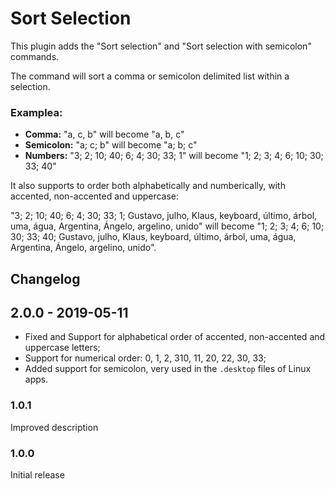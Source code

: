 # Sort Selection

This plugin adds the "Sort selection" and "Sort selection with semicolon" commands.

The command will sort a comma or semicolon delimited list within a selection.

### Examplea:

* **Comma:** "a, c, b" will become "a, b, c"
* **Semicolon:** "a; c; b" will become "a; b; c"
* **Numbers:** "3; 2; 10; 40; 6; 4; 30; 33; 1" will become "1; 2; 3; 4; 6; 10; 30; 33; 40"

It also supports to order both alphabetically and numberically, with accented, non-accented and uppercase:

"3; 2; 10; 40; 6; 4; 30; 33; 1; Gustavo, julho, Klaus, keyboard, último, árbol, uma, água, Argentina, Ángelo, argelino, unido" will become "1; 2; 3; 4; 6; 10; 30; 33; 40; Gustavo, julho, Klaus, keyboard, último, árbol, uma, água, Argentina, Ángelo, argelino, unido".

## Changelog

## 2.0.0 - 2019-05-11
- Fixed and Support for alphabetical order of accented, non-accented and uppercase letters;
- Support for numerical order: 0, 1, 2, 310, 11, 20, 22, 30, 33;
- Added support for semicolon, very used in the `.desktop` files of Linux apps.

### 1.0.1
Improved description

### 1.0.0
Initial release
